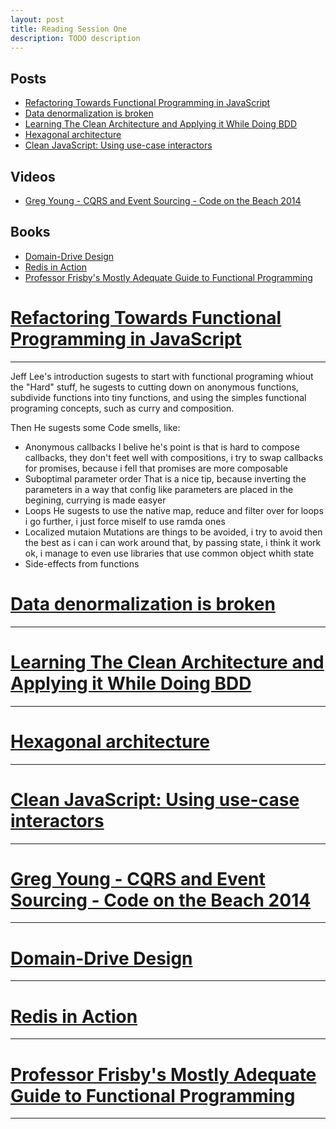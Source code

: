 ```yaml
---
layout: post
title: Reading Session One
description: TODO description
---
```


## Posts
- [Refactoring Towards Functional Programming in JavaScript](#anchor-01)
- [Data denormalization is broken](#anchor-02)
- [Learning The Clean Architecture and Applying it While Doing BDD](#anchor-03)
- [Hexagonal architecture](#anchor-04)
- [Clean JavaScript: Using use-case interactors](#anchor-05)

## Videos
- [Greg Young - CQRS and Event Sourcing - Code on the Beach 2014](#anchor-06)

## Books
- [Domain-Drive Design](#anchor-07)
- [Redis in Action](#anchor-08)
- [Professor Frisby's Mostly Adequate Guide to Functional Programming](#anchor-09)

# [Refactoring Towards Functional Programming in JavaScript](http://rebootjeff.github.io/blog/2015/06/14/refactoring-towards-functional-programming-in-javascript/)
<hr id="#anchor-01">

Jeff Lee's introduction sugests to start with functional programing whiout the
"Hard" stuff, he sugests to cutting down on anonymous functions,
subdivide functions into tiny functions, and using the simples functional
programing concepts, such as curry and composition.

Then He sugests some Code smells, like:
- Anonymous callbacks
    I belive he's point is that is hard to compose callbacks, they don't feet
    well with compositions, i try to swap callbacks for promises, because i
    fell that promises are more composable
- Suboptimal parameter order
    That is a nice tip, because inverting the parameters in a way that config
    like parameters are placed in the begining, currying is made easyer
- Loops
    He sugests to use the native map, reduce and filter over for loops
    i go further, i just force miself to use ramda ones
- Localized mutaion
    Mutations are things to be avoided, i try to avoid then the best as i can
    i can work around that, by passing state, i think it work ok, i manage to
    even use libraries that use common object whith state
- Side-effects from functions

# [Data denormalization is broken](https://hackernoon.com/data-denormalization-is-broken-7b697352f405)
<hr id="#anchor-02">

# [Learning The Clean Architecture and Applying it While Doing BDD](http://code-zest.blogspot.com.br/2015/09/learning-clean-architecture-and.html)
<hr id="#anchor-03">

# [Hexagonal architecture](http://alistair.cockburn.us/Hexagonal+architecture)
<hr id="#anchor-04">

# [Clean JavaScript: Using use-case interactors](https://medium.com/@dtinth/clean-javascript-using-use-case-interactors-f3a50c138154#.7bi4wdnf0)
<hr id="#anchor-05">

# [Greg Young - CQRS and Event Sourcing - Code on the Beach 2014](https://www.youtube.com/watch?v=JHGkaShoyNs)
<hr id="#anchor-06">

# [Domain-Drive Design](http://www.infoq.com/resource/minibooks/domain-driven-design-quickly/en/pdf/DomainDrivenDesignQuicklyOnline.pdf)
<hr id="#anchor-07">

# [Redis in Action](https://redislabs.com/ebook/redis-in-action/foreword)
<hr id="#anchor-08">

# [Professor Frisby's Mostly Adequate Guide to Functional Programming](https://drboolean.gitbooks.io/mostly-adequate-guide/content/)
<hr id="#anchor-09">

